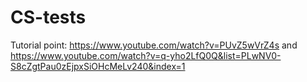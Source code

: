 # CS-tests
Tutorial point: https://www.youtube.com/watch?v=PUvZ5wVrZ4s and https://www.youtube.com/watch?v=q-yho2LfQ0Q&list=PLwNV0-S8cZgtPau0zEjpxSiOHcMeLv240&index=1
